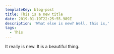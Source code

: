 ```yaml
---
templateKey: blog-post
title: This is a new title
date: 2019-01-19T22:25:55.989Z
description: 'What else is new? Well, this is,'
tags:
  - This
---
```

It really is new. It is a beautiful thing.

